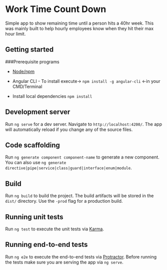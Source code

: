 # Work Time Count Down

Simple app to show remaining time until a person hits a 40hr week. This was mainly built to help hourly employees know when they hit their max hour limit.

## Getting started

###Prerequisite programs
* [Node/npm](https://nodejs.org/) 

* Angular CLI - To install execute-> `npm install -g angular-cli` <-in your CMD/Terminal 

* Install local dependencies `npm install`

## Development server

Run `ng serve` for a dev server. Navigate to `http://localhost:4200/`. The app will automatically reload if you change any of the source files.

## Code scaffolding

Run `ng generate component component-name` to generate a new component. You can also use `ng generate directive|pipe|service|class|guard|interface|enum|module`.

## Build

Run `ng build` to build the project. The build artifacts will be stored in the `dist/` directory. Use the `-prod` flag for a production build.

## Running unit tests

Run `ng test` to execute the unit tests via [Karma](https://karma-runner.github.io).

## Running end-to-end tests

Run `ng e2e` to execute the end-to-end tests via [Protractor](http://www.protractortest.org/).
Before running the tests make sure you are serving the app via `ng serve`.
